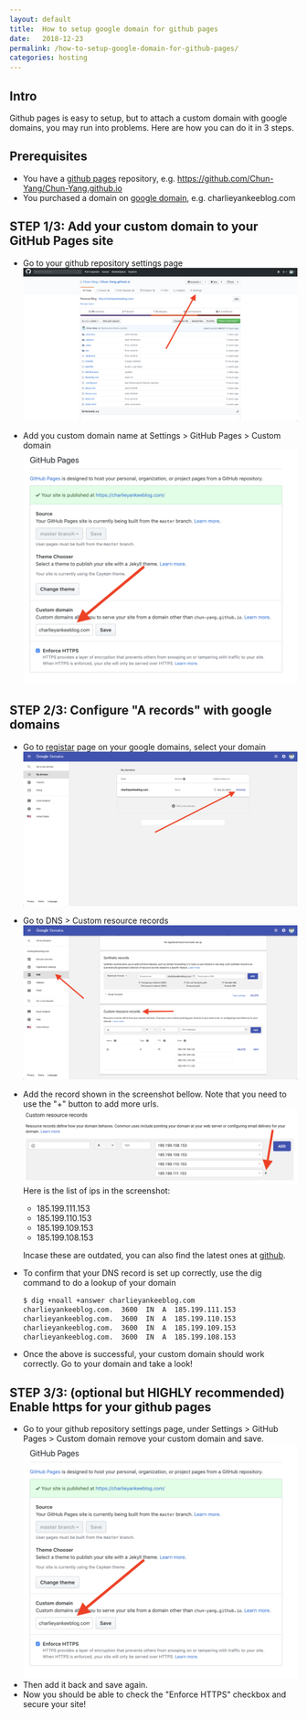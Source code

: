 ```yaml
---
layout: default
title:  How to setup google domain for github pages
date:   2018-12-23
permalink: /how-to-setup-google-domain-for-github-pages/
categories: hosting
---
```

## Intro
Github pages is easy to setup, but to attach a custom domain with google domains, you may run into problems. Here are how you can do it in 3 steps.

## Prerequisites
- You have a [github pages](https://pages.github.com/) repository, e.g. https://github.com/Chun-Yang/Chun-Yang.github.io
- You purchased a domain on [google domain](https://www.domains.google), e.g. charlieyankeeblog.com

## STEP 1/3: Add your custom domain to your GitHub Pages site
- Go to your github repository settings page
  ![GitHub Settings](/assets/image/google-domains-and-github-pages/github-settings.png)

- Add you custom domain name at Settings > GitHub Pages > Custom domain
  ![GitHub Settings Github Pages](/assets/image/google-domains-and-github-pages/github-github-pages.png)

## STEP 2/3: Configure "A records" with google domains
- Go to [registar](https://domains.google.com/m/registrar/) page on your google domains, select your domain
  ![Google Domain Register](/assets/image/google-domains-and-github-pages/google-domain-list.png)

- Go to DNS > Custom resource records
  ![DNS Custom resource records](/assets/image/google-domains-and-github-pages/google-domain-custom-resource.png)

- Add the record shown in the screenshot bellow. Note that you need to use the "+" button to add more urls.
  ![A record](/assets/image/google-domains-and-github-pages/google-domains-a-record.png)
  Here is the list of ips in the screenshot:
  - 185.199.111.153
  - 185.199.110.153
  - 185.199.109.153
  - 185.199.108.153

  
  Incase these are outdated, you can also find the latest ones at [github](https://help.github.com/articles/setting-up-an-apex-domain/#configuring-a-records-with-your-dns-provider).

- To confirm that your DNS record is set up correctly, use the dig command to do a lookup of your domain
  ```console
  $ dig +noall +answer charlieyankeeblog.com
  charlieyankeeblog.com.  3600  IN  A  185.199.111.153
  charlieyankeeblog.com.  3600  IN  A  185.199.110.153
  charlieyankeeblog.com.  3600  IN  A  185.199.109.153
  charlieyankeeblog.com.  3600  IN  A  185.199.108.153
  ```

- Once the above is successful, your custom domain should work correctly. Go to your domain and take a look!

## STEP 3/3: (optional but HIGHLY recommended) Enable https for your github pages
- Go to your github repository settings page, under Settings > GitHub Pages > Custom domain
  remove your custom domain and save.
  ![GitHub Settings Github Pages](/assets/image/google-domains-and-github-pages/github-github-pages.png)
- Then add it back and save again.
- Now you should be able to check the "Enforce HTTPS" checkbox and secure your site!
